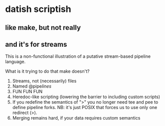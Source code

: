 # datish scriptish

## like make, but not really
## and it's for streams

This is a non-functional illustration of a putative stream-based pipeline
language.

What is it trying to do that make doesn't?

1. Streams, not (necessarily) files
2. Named @pipe*lines*
3. FUN FUN FUN
4. Heredoc-like scripting (lowering the barrier to including custom scripts)
5. If you redefine the semantics of ">" you no longer need tee and pee to define pipeline forks. NB: it's just POSIX that forces us to use only one redirect (>).
6. Merging remains hard, if your data requires custom semantics
